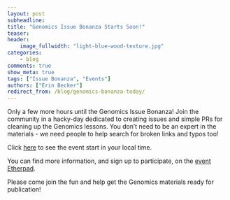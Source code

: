 ```yaml
---
layout: post  
subheadline:  
title: "Genomics Issue Bonanza Starts Soon!"  
teaser:   
header:  
    image_fullwidth: "light-blue-wood-texture.jpg"  
categories:  
    - blog  
comments: true  
show_meta: true  
tags: ["Issue Bonanza", "Events"]
authors: ["Erin Becker"]  
redirect_from: /blog/genomics-bonanza-today/
---
```


Only a few more hours until the Genomics Issue Bonanza! Join the community in a hacky-day dedicated to
creating issues and simple PRs for cleaning up the Genomics lessons. You don’t need to be an expert in
the materials - we need people to help search for broken links and typos too!

Click [here](https://tinyurl.com/ycqf9l2a) to see the event start in your local time.  

You can find more information, and sign up to participate, on the [event Etherpad](http://pad.software-carpentry.org/genomics-issue-bonanza).

Please come join the fun and help get the Genomics materials ready for publication!

